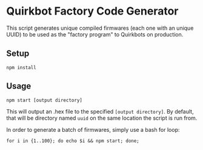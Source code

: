 # Quirkbot Factory Code Generator

This script generates unique compiled firmwares (each one with an unique UUID)
to be used as the "factory program" to Quirkbots on production.

## Setup
```
npm install
```

## Usage
```
npm start [output directory]
```
This will output an .hex file to the specified `[output directory]`. By default,
that will be directory named `uuid` on the same location the script is run from.

In order to generate a batch of firmwares, simply use a bash for loop:
```
for i in {1..100}; do echo $i && npm start; done;
```
